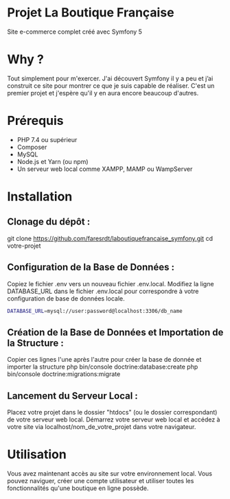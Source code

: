 # Projet La Boutique Française

Site e-commerce complet créé avec Symfony 5

# Why ?

Tout simplement pour m'exercer. J'ai découvert Symfony il y a peu et j’ai construit ce site pour montrer ce que je suis capable de réaliser.
C'est un premier projet et j'espère qu'il y en aura encore beaucoup d'autres.

# Prérequis

- PHP 7.4 ou supérieur
- Composer
- MySQL
- Node.js et Yarn (ou npm)
- Un serveur web local comme XAMPP, MAMP ou WampServer

# Installation

## Clonage du dépôt :

git clone https://github.com/faresrdt/laboutiquefrancaise_symfony.git
cd votre-projet

## Configuration de la Base de Données :

Copiez le fichier .env vers un nouveau fichier .env.local.
Modifiez la ligne DATABASE_URL dans le fichier .env.local pour correspondre à votre configuration de base de données locale.

```bash
DATABASE_URL=mysql://user:password@localhost:3306/db_name
```
## Création de la Base de Données et Importation de la Structure :

Copier ces lignes l'une après l'autre pour créer la base de donnée et importer la structure
php bin/console doctrine:database:create
php bin/console doctrine:migrations:migrate


## Lancement du Serveur Local :

Placez votre projet dans le dossier "htdocs" (ou le dossier correspondant) de votre serveur web local.
Démarrez votre serveur web local et accédez à votre site via localhost/nom_de_votre_projet dans votre navigateur.

# Utilisation

Vous avez maintenant accès au site sur votre environnement local. Vous pouvez naviguer, créer une compte utilisateur et utiliser toutes les fonctionnalités qu'une boutique en ligne possède.
